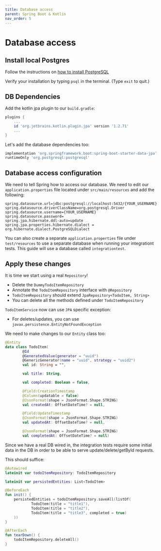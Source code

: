 ```yaml
---
title: Database access
parent: Spring Boot & Kotlin
nav_order: 5
---
```


# Database access

## Install local Postgres
Follow the instructions on [how to install PostgreSQL](http://postgresguide.com/setup/install.html)

Verify your installation by typing `psql` in the terminal. (Type `exit` to quit.)

## DB Dependencies

Add the kotlin jpa plugin to our `build.gradle`:
```groovy
plugins {
    ...
    id 'org.jetbrains.kotlin.plugin.jpa' version '1.2.71'
    ...
}
```
Let's add the database dependencies too:

```groovy
implementation 'org.springframework.boot:spring-boot-starter-data-jpa'
runtimeOnly 'org.postgresql:postgresql'
```

## Database access configuration
We need to tell Spring how to access our database. We need to edit our `application.properties`
file located under `src/main/resources` and add the following:
```properties
spring.datasource.url=jdbc:postgresql://localhost:5432/{YOUR_USERNAME}
spring.datasource.driverClassName=org.postgresql.Driver
spring.datasource.username={YOUR_USERNAME}
spring.datasource.password=
spring.jpa.hibernate.ddl-auto=update
spring.jpa.properties.hibernate.dialect = org.hibernate.dialect.PostgreSQLDialect
```

You can also create a separate `application.properties` file under `test/resources` to use a separate 
database when running your integrationt tests. This guide will use a database called `integrationtest`.

## Apply these changes
It is time we start using a real `Repository`!
* Delete the `DummyTodoItemRepository`
* Annotate the `TodoItemRepository` interface with `@Repository`
* `TodoItemRepository` should extend `JpaRepository<TodoItem, String>`
* You can delete all the methods defined under `TodoItemRepository`

`TodoItemService` now can use `JPA` specific exception:
* For deletes/updates, you can use `javax.persistence.EntityNotFoundException`

We need to make changes to our `Entity` class too:
```kotlin
@Entity
data class TodoItem(
        @Id
        @GeneratedValue(generator = "uuid")
        @GenericGenerator(name = "uuid", strategy = "uuid2")
        val id: String = "",

        val title: String,

        val completed: Boolean = false,

        @field:CreationTimestamp
        @Column(updatable = false)
        @JsonFormat(shape = JsonFormat.Shape.STRING)
        val createdAt: OffsetDateTime? = null,

        @field:UpdateTimestamp
        @JsonFormat(shape = JsonFormat.Shape.STRING)
        val updatedAt: OffsetDateTime? = null,

        @JsonFormat(shape = JsonFormat.Shape.STRING)
        val completedAt: OffsetDateTime? = null)
```

Since we have a real DB wired in, the integration tests require some initial data
in the DB in order to be able to serve update/delete/getById requests.

This should suffice:
```kotlin
@Autowired
lateinit var todoItemRepository: TodoItemRepository

lateinit var persistedEntities: List<TodoItem>

@BeforeEach
fun init() {
    persistedEntities = todoItemRepository.saveAll(listOf(
            TodoItem(title = "title1"),
            TodoItem(title = "title2"),
            TodoItem(title = "title3", completed = true)
    ))
}

@AfterEach
fun tearDown() {
    todoItemRepository.deleteAll()
}
```